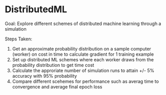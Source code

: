 # DistributedML
Goal: Explore different schemes of distributed machine learning through a simulation

Steps Taken:
1. Get an approximate probability distribution on a sample computer (worker) on cost in time to calculate gradient for 1 training example
2. Set up distributed ML schemes where each worker draws from the probability distribution to get time cost
3. Calculate the approriate number of simulation runs to attain +/- 5% accuracy with 95% probability
4. Compare different scehemes for performance such as averag time to convergence and average final epoch loss
